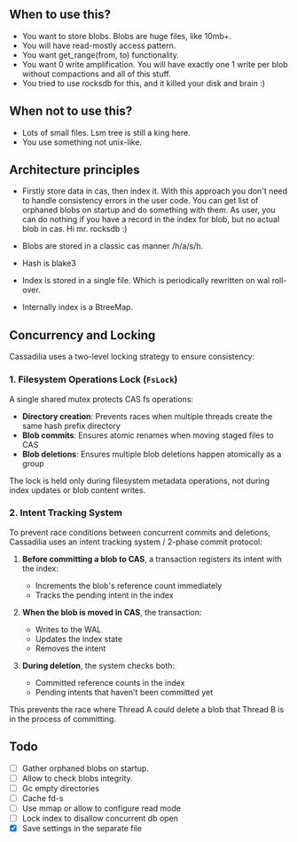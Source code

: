 ## When to use this?

- You want to store blobs. Blobs are huge files, like 10mb+.
- You will have read-mostly access pattern.
- You want get_range(from, to) functionality.
- You want 0 write amplification. You will have exactly one 1 write per blob
  without compactions and all of this stuff.
- You tried to use rocksdb for this, and it killed your disk and brain :)

## When not to use this?

- Lots of small files. Lsm tree is still a king here.
- You use something not unix-like.

## Architecture principles

- Firstly store data in cas, then index it. With this approach you don't need
  to handle consistency errors in the user code. You can get list of orphaned
  blobs on startup and do something with them.
  As user, you can do nothing if you have a record in the index for blob, but no
  actual blob in cas.
  Hi mr. rocksdb :)

- Blobs are stored in a classic cas manner /h/a/s/h.
- Hash is blake3
- Index is stored in a single file. Which is periodically rewritten on wal
  roll-over.
- Internally index is a BtreeMap.

## Concurrency and Locking

Cassadilia uses a two-level locking strategy to ensure consistency:

### 1. Filesystem Operations Lock (`FsLock`)

A single shared mutex protects CAS fs operations:

- **Directory creation**: Prevents races when multiple threads create the same
  hash prefix directory
- **Blob commits**: Ensures atomic renames when moving staged files to
  CAS
- **Blob deletions**: Ensures multiple blob deletions happen atomically as a
  group

The lock is held only during filesystem metadata operations, not during index
updates or blob content writes.

### 2. Intent Tracking System

To prevent race conditions between concurrent commits and deletions, Cassadilia
uses an intent tracking system / 2-phase commit protocol:

1. **Before committing a blob to CAS**, a transaction registers its intent with
   the index:
    - Increments the blob's reference count immediately
    - Tracks the pending intent in the index

2. **When the blob is moved in CAS**, the transaction:
    - Writes to the WAL
    - Updates the index state
    - Removes the intent

3. **During deletion**, the system checks both:
    - Committed reference counts in the index
    - Pending intents that haven't been committed yet

This prevents the race where Thread A could delete a blob that Thread B is in
the process of committing.

## Todo

- [ ] Gather orphaned blobs on startup.
- [ ] Allow to check blobs integrity.
- [ ] Gc empty directories
- [ ] Cache fd-s
- [ ] Use mmap or allow to configure read mode
- [ ] Lock index to disallow concurrent db open
- [x] Save settings in the separate file
